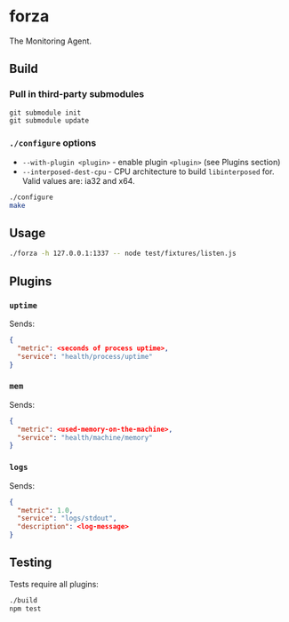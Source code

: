 # forza
The Monitoring Agent.

## Build

### Pull in third-party submodules

	git submodule init
	git submodule update

### `./configure` options

  * `--with-plugin <plugin>` - enable plugin `<plugin>` (see Plugins section)
  * `--interposed-dest-cpu` - CPU architecture to build `libinterposed` for. Valid values are: ia32 and x64.

```bash
./configure
make
```

## Usage
```bash
./forza -h 127.0.0.1:1337 -- node test/fixtures/listen.js
```

## Plugins

### `uptime`

Sends:

```json
{
  "metric": <seconds of process uptime>,
  "service": "health/process/uptime"
}
```

### `mem`

Sends:

```json
{
  "metric": <used-memory-on-the-machine>,
  "service": "health/machine/memory"
}
```

### `logs`

Sends:

```json
{
  "metric": 1.0,
  "service": "logs/stdout",
  "description": <log-message>
}
```

## Testing

Tests require all plugins:

```bash
./build
npm test
```
